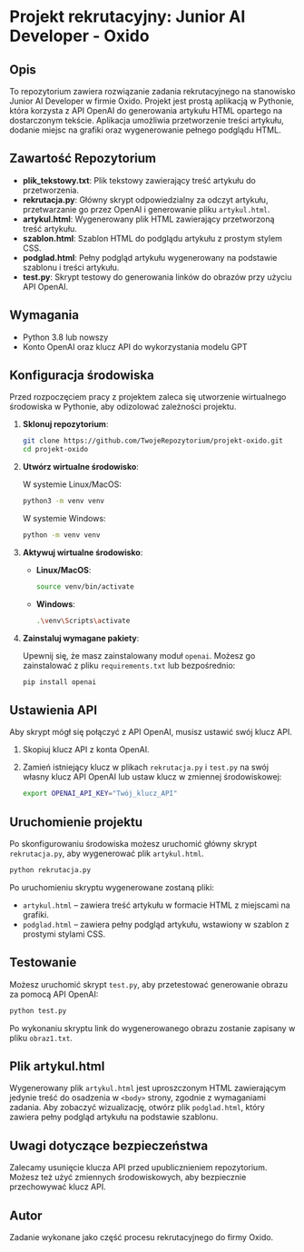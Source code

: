 
# Projekt rekrutacyjny: Junior AI Developer - Oxido

## Opis

To repozytorium zawiera rozwiązanie zadania rekrutacyjnego na stanowisko Junior AI Developer w firmie Oxido. Projekt jest prostą aplikacją w Pythonie, która korzysta z API OpenAI do generowania artykułu HTML opartego na dostarczonym tekście. Aplikacja umożliwia przetworzenie treści artykułu, dodanie miejsc na grafiki oraz wygenerowanie pełnego podglądu HTML.

## Zawartość Repozytorium

- **plik_tekstowy.txt**: Plik tekstowy zawierający treść artykułu do przetworzenia.
- **rekrutacja.py**: Główny skrypt odpowiedzialny za odczyt artykułu, przetwarzanie go przez OpenAI i generowanie pliku `artykul.html`.
- **artykul.html**: Wygenerowany plik HTML zawierający przetworzoną treść artykułu.
- **szablon.html**: Szablon HTML do podglądu artykułu z prostym stylem CSS.
- **podglad.html**: Pełny podgląd artykułu wygenerowany na podstawie szablonu i treści artykułu.
- **test.py**: Skrypt testowy do generowania linków do obrazów przy użyciu API OpenAI.

## Wymagania

- Python 3.8 lub nowszy
- Konto OpenAI oraz klucz API do wykorzystania modelu GPT

## Konfiguracja środowiska

Przed rozpoczęciem pracy z projektem zaleca się utworzenie wirtualnego środowiska w Pythonie, aby odizolować zależności projektu.

1. **Sklonuj repozytorium**:

   ```bash
   git clone https://github.com/TwojeRepozytorium/projekt-oxido.git
   cd projekt-oxido
   ```

2. **Utwórz wirtualne środowisko**:

   W systemie Linux/MacOS:

   ```bash
   python3 -m venv venv
   ```

   W systemie Windows:

   ```bash
   python -m venv venv
   ```

3. **Aktywuj wirtualne środowisko**:

   - **Linux/MacOS**:
     ```bash
     source venv/bin/activate
     ```

   - **Windows**:
     ```bash
     .\venv\Scripts\activate
     ```

4. **Zainstaluj wymagane pakiety**:

   Upewnij się, że masz zainstalowany moduł `openai`. Możesz go zainstalować z pliku `requirements.txt` lub bezpośrednio:

   ```bash
   pip install openai
   ```

## Ustawienia API

Aby skrypt mógł się połączyć z API OpenAI, musisz ustawić swój klucz API.

1. Skopiuj klucz API z konta OpenAI.
2. Zamień istniejący klucz w plikach `rekrutacja.py` i `test.py` na swój własny klucz API OpenAI lub ustaw klucz w zmiennej środowiskowej:

   ```bash
   export OPENAI_API_KEY="Twój_klucz_API"
   ```

## Uruchomienie projektu

Po skonfigurowaniu środowiska możesz uruchomić główny skrypt `rekrutacja.py`, aby wygenerować plik `artykul.html`.

```bash
python rekrutacja.py
```

Po uruchomieniu skryptu wygenerowane zostaną pliki:

- `artykul.html` – zawiera treść artykułu w formacie HTML z miejscami na grafiki.
- `podglad.html` – zawiera pełny podgląd artykułu, wstawiony w szablon z prostymi stylami CSS.

## Testowanie

Możesz uruchomić skrypt `test.py`, aby przetestować generowanie obrazu za pomocą API OpenAI:

```bash
python test.py
```

Po wykonaniu skryptu link do wygenerowanego obrazu zostanie zapisany w pliku `obraz1.txt`.

## Plik artykul.html

Wygenerowany plik `artykul.html` jest uproszczonym HTML zawierającym jedynie treść do osadzenia w `<body>` strony, zgodnie z wymaganiami zadania. Aby zobaczyć wizualizację, otwórz plik `podglad.html`, który zawiera pełny podgląd artykułu na podstawie szablonu.

## Uwagi dotyczące bezpieczeństwa

Zalecamy usunięcie klucza API przed upublicznieniem repozytorium. Możesz też użyć zmiennych środowiskowych, aby bezpiecznie przechowywać klucz API.

## Autor

Zadanie wykonane jako część procesu rekrutacyjnego do firmy Oxido.
